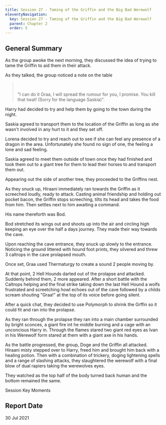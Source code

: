 ```yaml
---
title: Session 27 - Taming of the Griffin and the Big Bad Werewolf
eleventyNavigation:
  key: Session 27 - Taming of the Griffin and the Big Bad Werewolf
  parent: Chapter 2
  order: 5
---
```


## General Summary

As the group awoke the next morning, they discussed the idea of trying to tame the Griffin to aid them in their attack.  

 As they talked, the group noticed a note on the table  

>  
>
> "I can do it Graa, I will spread the rumour for you, I promise. You kill that twat! (Sorry for the language Saskia)".

 Harry had decided to try and help them by going to the town during the night.  

 Saskia agreed to transport them to the location of the Griffin as long as she wasn't involved in any hurt to it and they set off.  

 Lorena decided to try and reach out to see if she can feel any presence of a dragon in the area. Unfortunately she found no sign of one, the feeling a lone and sad feeling.  

 Saskia agreed to meet them outside of town once they had finished and took them out to a giant tree for them to lead their horses to and transport them out.  

 Appearing out the side of another tree, they proceeded to the Griffins nest.  

 As they snuck up, Hiraani immediately ran towards the Griffin as it screeched loudly, ready to attack. Casting animal friendship and holding out pocket bacon, the Griffin stops screeching, tilts its head and takes the food from him. Then settles next to him awaiting a command.  

 His name thereforth was Bod.  

 Bod stretched its wings out and shoots up into the air and circling high keeping an eye over the half a days journey. They made their way towards the cave.  

 Upon reaching the cave entrance, they snuck up slowly to the entrance. Noticing the ground littered with hound foot prints, they silvered and threw 3 caltrops in the cave prolapsed mouth.  

 Once set, Graa used Thermaturgy to create a sound 2 people moving by.  

 At that point, 2 Hell Hounds darted out of the prolapse and attacked. Suddenly behind them, 2 more appeared. After a short battle with the Caltrops helping and the final strike taking down the last Hell Hound a wolfs frustrated and screetching howl echoes out of the cave followed by a childs scream shouting "Graa!" at the top of its voice before going silent.  

 After a quick chat, they decided to use Polymorph to shrink the Grffin so it could fit and ran into the prolapse.  

 As they ran through the prolapse they ran into a main chamber surrounded by bright sconces, a giant fire int he middle burning and a cage with an unconcious Harry in. Through the flames stared two giant red eyes as Ivan in his Werewolf form stared at them with a giant axe in his hands.  

 As the battle progressed, the group, Doge and the Griffin all attacked. Hiraani misty stepped over to Harry, freed him and brought him back with a healing potion. Then with a combination of trickery, doging lightening spells and a range of slashing attacks, they slaughtered the werewolf with a final blow of dual rapiers taking the werewolves eyes.  

 They watched as the top half of the body turned back human and the bottom remained the same.  

 Session Key Moments

## Report Date

30 Jul 2021
